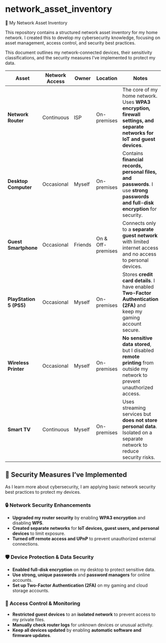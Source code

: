 # network_asset_inventory

📌 My Network Asset Inventory

This repository contains a structured network asset inventory for my home network. I created this to develop my cybersecurity knowledge, focusing on asset management, access control, and security best practices.

This document outlines my network-connected devices, their sensitivity classifications, and the security measures I’ve implemented to protect my data.

| Asset             | Network Access | Owner        | Location       | Notes                                                                                                                             | Sensitivity Classification                     |
|------------------|--------------|-------------|---------------|----------------------------------------------------------------------------------------------------------------------------------|----------------------------------------------|
| **Network Router** | Continuous   | ISP         | On-premises   | The core of my home network. Uses **WPA3 encryption, firewall settings, and separate networks for IoT and guest devices**.      | **High - Critical Security Asset**          |
| **Desktop Computer** | Occasional | Myself      | On-premises   | Contains **financial records, personal files, and passwords**. I use **strong passwords and full-disk encryption** for security. | **High - Personally Identifiable Information (PII) Risk** |
| **Guest Smartphone** | Occasional | Friends     | On & Off-premises | Connects only to a **separate guest network** with limited internet access and no access to personal devices.                   | **Medium - Restricted Network Access**      |
| **PlayStation 5 (PS5)** | Occasional | Myself      | On-premises   | Stores **credit card details**. I have enabled **Two-Factor Authentication (2FA)** and keep my gaming account secure.           | **Medium - Payment Security Risk**          |
| **Wireless Printer** | Occasional | Myself      | On-premises   | **No sensitive data stored**, but I disabled **remote printing** from outside my network to prevent unauthorized access.        | **Low - Potential Attack Vector**           |
| **Smart TV** | Continuous   | Myself      | On-premises   | Uses streaming services but **does not store personal data**. Isolated on a separate network to reduce security risks.          | **Low - IoT Device Security Risk**          |


## 🔹 Security Measures I’ve Implemented  

As I learn more about cybersecurity, I am applying basic network security best practices to protect my devices.  

### 🔒 Network Security Enhancements  
- **Upgraded my router security** by enabling **WPA3 encryption** and disabling **WPS**.  
- **Created separate networks** for **IoT devices, guest users, and personal devices** to limit exposure.  
- **Turned off remote access and UPnP** to prevent unauthorized external connections.  

### 🛡️ Device Protection & Data Security  
- **Enabled full-disk encryption** on my desktop to protect sensitive data.  
- **Use strong, unique passwords** and **password managers** for online accounts.  
- **Set up Two-Factor Authentication (2FA)** on my gaming and cloud storage accounts.  

### 📌 Access Control & Monitoring  
- **Restricted guest devices** to an **isolated network** to prevent access to my private files.  
- **Manually check router logs** for unknown devices or unusual activity.  
- **Keep all devices updated** by enabling **automatic software and firmware updates**.  

